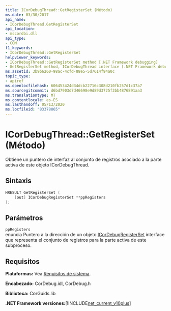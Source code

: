 ```yaml
---
title: ICorDebugThread::GetRegisterSet (Método)
ms.date: 03/30/2017
api_name:
- ICorDebugThread.GetRegisterSet
api_location:
- mscordbi.dll
api_type:
- COM
f1_keywords:
- ICorDebugThread::GetRegisterSet
helpviewer_keywords:
- ICorDebugThread::GetRegisterSet method [.NET Framework debugging]
- GetRegisterSet method, ICorDebugThread interface [.NET Framework debugging]
ms.assetid: 3b9b6260-98ac-4cfd-88e5-5d7614f94a0c
topic_type:
- apiref
ms.openlocfilehash: 606453424d34dcb22716c308d210fb257d1c37a7
ms.sourcegitcommit: d6bd7903d7d46698e9d89d3725f3bb4876891aa3
ms.translationtype: MT
ms.contentlocale: es-ES
ms.lasthandoff: 05/13/2020
ms.locfileid: "83378865"
---
```

# <a name="icordebugthreadgetregisterset-method"></a>ICorDebugThread::GetRegisterSet (Método)
Obtiene un puntero de interfaz al conjunto de registros asociado a la parte activa de este objeto ICorDebugThread.  
  
## <a name="syntax"></a>Sintaxis  
  
```cpp  
HRESULT GetRegisterSet (  
    [out] ICorDebugRegisterSet **ppRegisters  
);  
```  
  
## <a name="parameters"></a>Parámetros  
 `ppRegisters`  
 enuncia Puntero a la dirección de un objeto [ICorDebugRegisterSet](icordebugregisterset-interface.md) interface que representa el conjunto de registros para la parte activa de este subproceso.  
  
## <a name="requirements"></a>Requisitos  
 **Plataformas:** Vea [Requisitos de sistema](../../get-started/system-requirements.md).  
  
 **Encabezado:** CorDebug.idl, CorDebug.h  
  
 **Biblioteca:** CorGuids.lib  
  
 **.NET Framework versiones:**[!INCLUDE[net_current_v10plus](../../../../includes/net-current-v10plus-md.md)]
